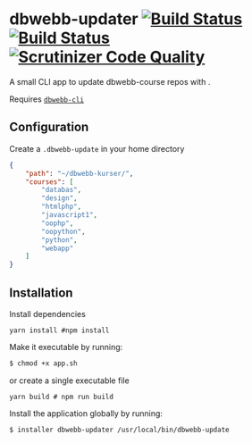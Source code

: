 # dbwebb-updater [![Build Status](https://travis-ci.com/henrikfredriksson/dbwebb-updater.svg?branch=master)](https://travis-ci.com/henrikfredriksson/dbwebb-updater) [![Build Status](https://scrutinizer-ci.com/g/henrikfredriksson/dbwebb-updater/badges/build.png?b=master)](https://scrutinizer-ci.com/g/henrikfredriksson/dbwebb-updater/build-status/master) [![Scrutinizer Code Quality](https://scrutinizer-ci.com/g/henrikfredriksson/dbwebb-updater/badges/quality-score.png?b=master)](https://scrutinizer-ci.com/g/henrikfredriksson/dbwebb-updater/?branch=master)

A small CLI app to update dbwebb-course repos with .

Requires [`dbwebb-cli`](https://github.com/dbwebb-se/dbwebb-cli)

## Configuration

Create a `.dbwebb-update` in your home directory

```json
{
    "path": "~/dbwebb-kurser/",
    "courses": [
        "databas",
        "design",
        "htmlphp",
        "javascript1",
        "oophp",
        "oopython",
        "python",
        "webapp"
    ]
}
```

## Installation

Install dependencies

```
yarn install #npm install
```

Make it executable by running:

```sh
$ chmod +x app.sh
```

or create a single executable file

```
yarn build # npm run build
```

Install the application globally by running:

```sh
$ installer dbwebb-updater /usr/local/bin/dbwebb-update
```
